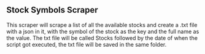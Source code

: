 ## Stock Symbols Scraper

This scraper will scrape a list of all the available stocks and create a .txt file with a json in it,
with the symbol of the stock as the key and the full name as the value.
The txt file will be called Stocks followed by the date of when the script got executed, the txt file will be saved in the same folder.
